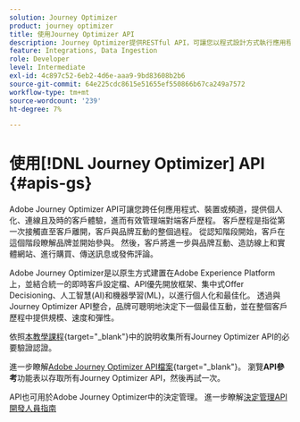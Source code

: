 ```yaml
---
solution: Journey Optimizer
product: journey optimizer
title: 使用Journey Optimizer API
description: Journey Optimizer提供RESTful API，可讓您以程式設計方式執行應用程式中的關鍵作業。 瞭解如何存取及使用它們。
feature: Integrations, Data Ingestion
role: Developer
level: Intermediate
exl-id: 4c897c52-6eb2-4d6e-aaa9-9bd83608b2b6
source-git-commit: 64e225cdc8615e51655ef550866b67ca249a7572
workflow-type: tm+mt
source-wordcount: '239'
ht-degree: 7%

---
```


# 使用[!DNL Journey Optimizer] API {#apis-gs}

Adobe Journey Optimizer API可讓您跨任何應用程式、裝置或頻道，提供個人化、連線且及時的客戶體驗，進而有效管理端對端客戶歷程。 客戶歷程是指從第一次接觸直至客戶離開，客戶與品牌互動的整個過程。 從認知階段開始，客戶在這個階段瞭解品牌並開始參與。 然後，客戶將進一步與品牌互動、造訪線上和實體網站、進行購買、傳送訊息或發佈評論。

Adobe Journey Optimizer是以原生方式建置在Adobe Experience Platform上，並結合統一的即時客戶設定檔、API優先開放框架、集中式Offer Decisioning、人工智慧(AI)和機器學習(ML)，以進行個人化和最佳化。 透過與Journey Optimizer API整合，品牌可聰明地決定下一個最佳互動，並在整個客戶歷程中提供規模、速度和彈性。

依照[本教學課程](https://developer.adobe.com/journey-optimizer-apis/references/authentication/){target="_blank"}中的說明收集所有Journey Optimizer API的必要驗證認證。

進一步瞭解[Adobe Journey Optimizer API檔案](https://developer.adobe.com/journey-optimizer-apis/){target="_blank"}。 瀏覽&#x200B;**API參考**&#x200B;功能表以存取所有Journey Optimizer API，然後再試一次。

API也可用於Adobe Journey Optimizer中的決定管理。 進一步瞭解[決定管理API開發人員指南](../offers/api-reference/getting-started.md)
